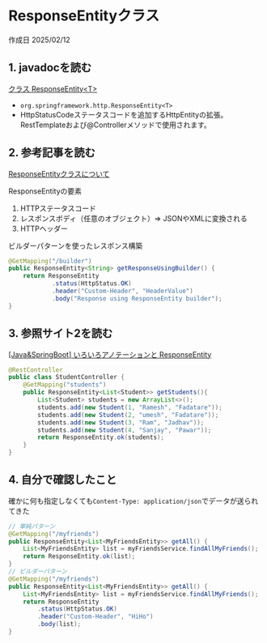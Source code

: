 # ResponseEntityクラス

作成日 2025/02/12

## 1. javadocを読む

[クラス ResponseEntity\<T\>](https://spring.pleiades.io/spring-framework/docs/current/javadoc-api/org/springframework/http/ResponseEntity.html)

- `org.springframework.http.ResponseEntity<T>`
- HttpStatusCodeステータスコードを追加するHttpEntityの拡張。RestTemplateおよび@Controllerメソッドで使用されます。

## 2. 参考記事を読む

[ResponseEntityクラスについて](https://qiita.com/kaede25/items/704832692e0db702c435)

ResponseEntityの要素

1. HTTPステータスコード
1. レスポンスボディ（任意のオブジェクト）=> JSONやXMLに変換される
1. HTTPヘッダー

ビルダーパターンを使ったレスポンス構築

```java
@GetMapping("/builder")
public ResponseEntity<String> getResponseUsingBuilder() {
    return ResponseEntity
            .status(HttpStatus.OK)
            .header("Custom-Header", "HeaderValue")
            .body("Response using ResponseEntity builder");
}
```

## 3. 参照サイト2を読む

[[Java&SpringBoot] いろいろアノテーションと ResponseEntity](https://note.com/commonerd/n/nbf44acd9e14f)

```java
@RestController
public class StudentController {
    @GetMapping("students")
    public ResponseEntity<List<Student>> getStudents(){
        List<Student> students = new ArrayList<>();
        students.add(new Student(1, "Ramesh", "Fadatare"));
        students.add(new Student(2, "umesh", "Fadatare"));
        students.add(new Student(3, "Ram", "Jadhav"));
        students.add(new Student(4, "Sanjay", "Pawar"));
        return ResponseEntity.ok(students);
    }
}
```

## 4. 自分で確認したこと

確かに何も指定しなくても`Content-Type: application/json`でデータが送られてきた

```java
// 単純パターン
@GetMapping("/myfriends")
public ResponseEntity<List<MyFriendsEntity>> getAll() {
    List<MyFriendsEntity> list = myFriendsService.findAllMyFriends();
    return ResponseEntity.ok(list);
}
// ビルダーパターン
@GetMapping("/myfriends")
public ResponseEntity<List<MyFriendsEntity>> getAll() {
    List<MyFriendsEntity> list = myFriendsService.findAllMyFriends();
    return ResponseEntity
        .status(HttpStatus.OK)
        .header("Custom-Header", "HiHo")
        .body(list);
}
```
